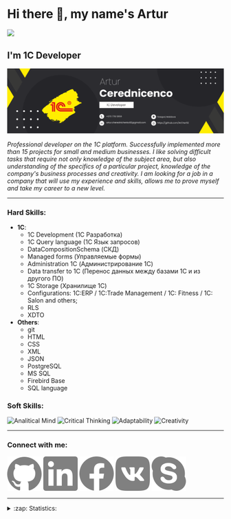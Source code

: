 # Hi there 👋, my name's Artur
![](https://komarev.com/ghpvc/?username=ArCher92)

## I'm 1C Developer
![I'm 1C Developer](/Linkedin%20Banner.png)

_Professional developer on the 1C platform. Successfully implemented more than 15 projects for small and medium businesses. I like solving difficult tasks that 
require not only knowledge of the subject area, but also understanding of the specifics of a particular project, knowledge of the company's business processes 
and creativity. I am looking for a job in a company that will use my experience and skills, allows me to prove myself and take my career to a new level._
____

### **Hard Skills:**
+ **1С**:
  + 1C Development (1C Разработка)
  + 1C Query language (1С Язык запросов)
  + DataCompositionSchema (СКД)
  + Managed forms (Управляемые формы)
  + Administration 1C (Администрирование 1С)
  + Data transfer to 1C (Перенос данных между базами 1С и из другого ПО)
  + 1C Storage (Хранилище 1С)
  + Configurations: 1C:ERP / 1C:Trade Management / 1C: Fitness / 1C: Salon and others;
  + RLS
  + XDTO
+ **Others**:
  + git
  + HTML
  + CSS
  + XML
  + JSON
  + PostgreSQL
  + MS SQL
  + Firebird Base
  + SQL language

### **Soft Skills:**
![Analitical Mind](https://img.shields.io/badge/Analitical_Mind-ffee00?style=for-the-badge&logo=)
![Critical Thinking](https://img.shields.io/badge/Critical_Thinking-blue?style=for-the-badge&logo=)
![Adaptability](https://img.shields.io/badge/Adaptability-green?style=for-the-badge&logo=)
![Creativity](https://img.shields.io/badge/Creativity-orange?style=for-the-badge&logo=)
____
### **Connect with me:**
[<img src="github.svg" target='_blank' />](https://github.com/ArCher92)
[<img src="linkedin.svg" />](https://www.linkedin.com/in/artur-cerednicenco-31528b1b3//)
[<img src="facebook.svg" />](https://www.facebook.com/frysty.art/)
[<img src="vk.svg" />](https://vk.com/id12720116)
[<img src="skype.svg" />](https://join.skype.com/invite/jmh2bOg0gVCe)

____
<details>
  <summary>:zap: Statistics:</summary>
    <img align="left" alt="codeSTACKr's GitHub Stats" src="https://github-readme-stats.vercel.app/api?username=ArCher92&theme=slateorange&show_icons=true" />
    <br /> 
    
   <img align="left" alt="codeSTACKr's GitHub Stats" src="https://github-readme-stats.vercel.app/api/top-langs/?username=ArCher92&layout=compact&theme=slateorange " />
</details>
